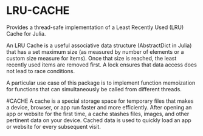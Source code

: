 # LRU-CACHE
Provides a thread-safe implementation of a Least Recently Used (LRU) Cache for Julia.

An LRU Cache is a useful associative data structure (AbstractDict in Julia) that has a set maximum size (as measured by number of elements or a custom size measure for items). Once that size is reached, the least recently used items are removed first. A lock ensures that data access does not lead to race conditions.

A particular use case of this package is to implement function memoization for functions that can simultaneously be called from different threads.

#CACHE
A cache is a special storage space for temporary files that makes a device, browser, or app run faster and more efficiently.
After opening an app or website for the first time, a cache stashes files, images, and other pertinent data on your device.
Cached data is used to quickly load an app or website for every subsequent visit.



